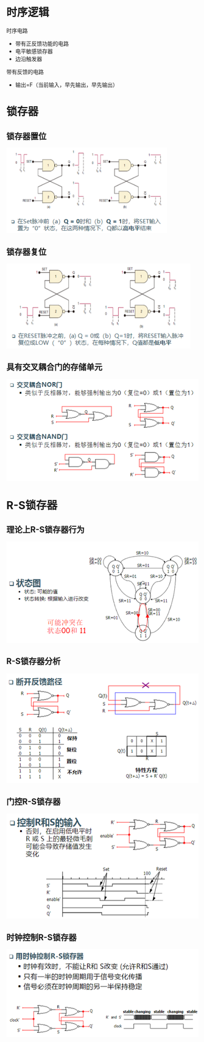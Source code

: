 # 时序逻辑

时序电路

- 带有正反馈功能的电路
- 电平敏感锁存器
- 边沿触发器

带有反馈的电路
- 输出=F（当前输入，早先输出，早先输出）

# 锁存器

## 锁存器置位

![alt text](image.png)

## 锁存器复位

![alt text](image-1.png)

## 具有交叉耦合门的存储单元

![alt text](image-2.png)

# R-S锁存器

## 理论上R-S锁存器行为

![alt text](image-3.png)

## R-S锁存器分析

![alt text](image-4.png)

## 门控R-S锁存器

![alt text](image-5.png)

## 时钟控制R-S锁存器

![alt text](image-6.png)